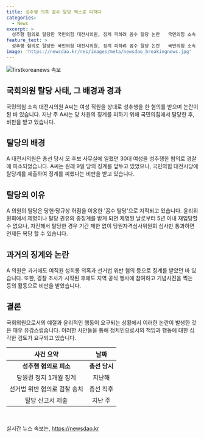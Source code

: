 ```yaml
---
title: 성추행 의혹 꼼수 탈당 팩스로 피하다
categories:
  - News
excerpt: >
  성추행 혐의로 탈당한 국민의힘 대전시의원, 징계 피하려 꼼수 탈당 논란   국민의힘 소속 대전시의원 A씨가 여성 직원을 성추행한 혐의로 탈당하며 징계를 회피했다. 이에 대한 비판이 쏟아지고 있는 가운데, A씨는 이미 과거에도 여직원 성희롱 의혹과 선거법 위반으로 논란을 빚었던 인물이었다. 그의 꼼수 탈당은 당규상 허점을 이용한 것으로 지적되고 있으며, 과거 징계를 받은 데도 불구하고 경찰 조사를 받는 동안 공식 행사에 참여하며 논란을 일으킨 바 있었다.
feature_text: >
  성추행 혐의로 탈당한 국민의힘 대전시의원, 징계 피하려 꼼수 탈당 논란   국민의힘 소속 대전시의원 A씨가 여성 직원을 성추행한 혐의로 탈당하며 징계를 회피했다. 이에 대한 비판이 쏟아지고 있는 가운데, A씨는 이미 과거에도 여직원 성희롱 의혹과 선거법 위반으로 논란을 빚었던 인물이었다. 그의 꼼수 탈당은 당규상 허점을 이용한 것으로 지적되고 있으며, 과거 징계를 받은 데도 불구하고 경찰 조사를 받는 동안 공식 행사에 참여하며 논란을 일으킨 바 있었다.
image: 'https://newsdao.kr/res/images/meta/newsdao_breakingnews.jpg'
---
```


<p><img src="https://newsdao.kr/res/images/meta/newsdao_breakingnews.jpg" alt="firstkoreanews 속보" /></p>

<h2 data-ke-size="size26">국회의원 탈당 사태, 그 배경과 경과</h2>

<p data-ke-size="size16">국민의힘 소속 대전시의원 A씨는 여성 직원을 상대로 성추행을 한 혐의를 받으며 논란이 된 바 있습니다. 지난 주 A씨는 당 차원의 징계를 피하기 위해 국민의힘에서 탈당한 후, 비판을 받고 있습니다.</p>

<h2 data-ke-size="size26">탈당의 배경</h2>

<p data-ke-size="size16">A 대전시의원은 총선 당시 모 후보 사무실에 일했던 30대 여성을 성추행한 혐의로 경찰에 피소되었습니다. A씨는 원래 9일 당의 징계를 앞두고 있었으나, 국민의힘 대전시당에 탈당계를 제출하여 징계를 피했다는 비판을 받고 있습니다.</p>

<h2 data-ke-size="size26">탈당의 이유</h2>

<p data-ke-size="size16">A 의원의 탈당은 당헌·당규상 허점을 이용한 '꼼수 탈당'으로 지적되고 있습니다. 윤리위원회에서 제명이나 탈당 권유의 중징계를 받게 되면 제명된 날로부터 5년 이내 재입당할 수 없으나, 자진해서 탈당한 경우 기간 제한 없이 당원자격심사위원회 심사만 통과하면 언제든 복당 할 수 있습니다.</p>

<h2 data-ke-size="size26">과거의 징계와 논란</h2>

<p data-ke-size="size16">A 의원은 과거에도 여직원 성희롱 의혹과 선거법 위반 혐의 등으로 징계를 받았던 바 있습니다. 또한, 경찰 조사가 시작된 후에도 지역 공식 행사에 참여하고 기념사진을 찍는 등의 활동으로 비판을 받았습니다.</p>

<h2 data-ke-size="size26">결론</h2>

<p data-ke-size="size16">국회의원으로서의 예절과 윤리적인 행동이 요구되는 상황에서 이러한 논란이 발생한 것은 매우 유감스럽습니다. 이러한 사안들을 통해 정치인으로서의 책임과 행동에 대한 심각한 검토가 요구되고 있습니다.</p>

<table>
    <thead>
        <tr>
            <th style="text-align: center;">사건 요약</th>
            <th style="text-align: center;">날짜</th>
        </tr>
    </thead>
    <tbody>
        <tr>
            <td style="text-align: center;"><b>성추행 혐의로 피소</b></td>
            <td style="text-align: center;"><b>총선 당시</b></td>
        </tr>
        <tr>
            <td style="text-align: center;">당원권 정지 1개월 징계</td>
            <td style="text-align: center;">지난해</td>
        </tr>
        <tr>
            <td style="text-align: center;">선거법 위반 혐의로 검찰 송치</td>
            <td style="text-align: center;">총선 직후</td>
        </tr>
        <tr>
            <td style="text-align: center;">탈당 신고서 제출</td>
            <td style="text-align: center;">지난 주</td>
        </tr>
    </tbody>
</table>

<p data-ke-size="size16">&nbsp;</p>
실시간 뉴스 속보는, <a href="https://newsdao.kr" rel="dofollow">https://newsdao.kr</a>


